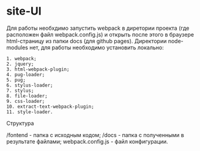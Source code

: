 # site-UI
Для работы необхдимо запустить webpack в диретории проекта (где расположен файл webpack.config.js) и открыть после этого в браузере html-страницу из папки docs (для github pages). Директории node-modules нет, для работы необходимо установить локально:

    1. webpack;
    2. jquery;
    3. html-webpack-plugin;
    4. pug-loader;
    5. pug;
    6. stylus-loader;
    7. stylus;
    8. file-loader;
    9. css-loader;
    10. extract-text-webpack-plugin;
    11. style-loader.

Структура

/fontend - папка с исходным кодом; /docs - папка с полученными в результате файлами; webpack.config.js - файл конфигурации.
